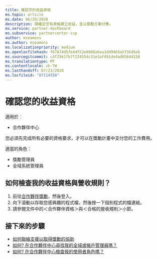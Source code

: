 ```yaml
---
title: 確認您的收益資格
ms.topic: article
ms.date: 06/29/2020
description: 請確定您有資格建立收益，並以獎勵方案付費。
ms.service: partner-dashboard
ms.subservice: partnercenter-csp
author: mseamons
ms.author: mseamons
ms.localizationpriority: medium
ms.openlocfilehash: f67874d5fe44f52e8080abea3dd9403a5f3645e6
ms.sourcegitcommit: c4f2561fb7f224554c31e3af491de4ad65644158
ms.translationtype: MT
ms.contentlocale: zh-TW
ms.lasthandoff: 07/23/2020
ms.locfileid: "87114558"
---
```

# <a name="confirm-your-earnings-eligibility"></a>確認您的收益資格

適用於︰

- 合作夥伴中心

您必須先完成所有必要的資格要求，才可以在獎勵計畫中支付您的工作費用。

適當的角色：

- 獎勵管理員
- 全域系統管理員

## <a name="how-do-i-check-my-earning-eligibility-and-revenue-rules"></a>如何檢查我的收益資格與營收規則？

1. 前往[合作夥伴獎勵](https://partner.microsoft.com/membership/partner-incentives)，然後登入。
2. 向下滾動以存取您感興趣的程式檔，然後按一下個別程式的檔連結。
3. 請參閱文件中的＜合作夥伴資格＞與＜合格的營收規則＞小節。

## <a name="next-steps"></a>接下來的步驟

- [如何聯絡支援以取得獎勵的協助](https://support.microsoft.com/help/4014850)
- [如何? 在合作夥伴中心尋找我的全域或帳戶管理員嗎？](https://support.microsoft.com/help/4534519)
- [如何? 在合作夥伴中心檢查我的使用者角色嗎？](https://support.microsoft.com/help/4534700)
